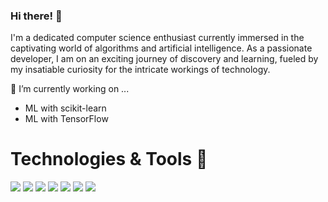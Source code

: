### Hi there! 👋

I'm a dedicated computer science enthusiast currently immersed in the captivating world of algorithms and artificial intelligence. As a passionate developer, I am on an exciting journey of discovery and learning, fueled by my insatiable curiosity for the intricate workings of technology.

🔭 I’m currently working on ...
- ML with scikit-learn
- ML with TensorFlow


<!---
**MateoMinghi/MateoMinghi** is a ✨ _special_ ✨ repository because its `README.md` (this file) appears on your GitHub profile.

Here are some ideas to get you started:

- 🔭 I’m currently working on ...
- 🌱 I’m currently learning ...
- 👯 I’m looking to collaborate on ...
- 🤔 I’m looking for help with ...
- 💬 Ask me about ...
- 📫 How to reach me: ...
- 😄 Pronouns: ...
- ⚡ Fun fact: ...

-->

# Technologies & Tools 🔧
![](https://img.shields.io/badge/Code-C++-informational?style=flat&logo=c++-&logoColor=white&color=blue)
![](https://img.shields.io/badge/Code-JavaScript-informational?style=flat&logo=javascript&logoColor=white&color=blue)
![](https://img.shields.io/badge/Code-Python-informational?style=flat&logo=python&logoColor=white&color=blue)
![](https://img.shields.io/badge/Database-MySQL-informational?style=flat&logo=mysql&logoColor=white&color=blue)
![](https://img.shields.io/badge/Tools-Git-informational?style=flat&logo=git&logoColor=white&color=blue)
![](https://img.shields.io/badge/Cloud-AWS-informational?style=flat&logo=amazon&logoColor=white&color=blue)
![](https://img.shields.io/badge/Code-TensorFlow-%23FF6F00.svg?style=for-the-badge&logo=TensorFlow&logoColor=white&color=blue)
<br>

